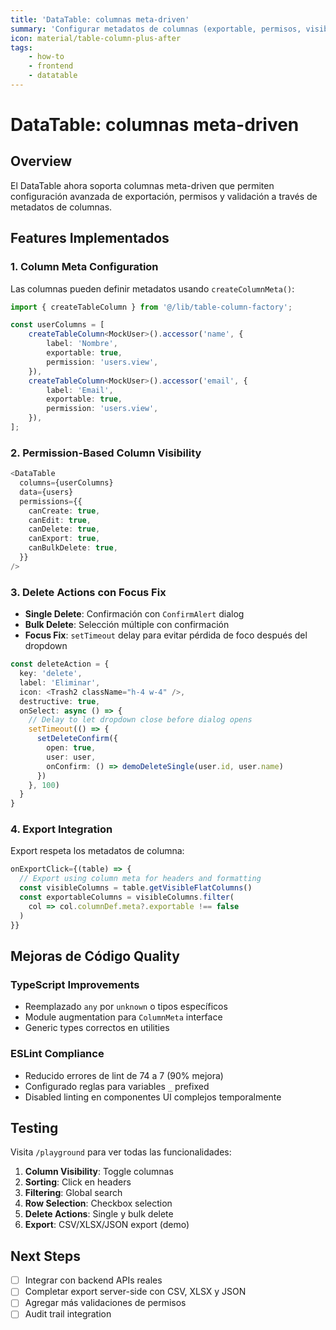 ```yaml
---
title: 'DataTable: columnas meta-driven'
summary: 'Configurar metadatos de columnas (exportable, permisos, visibilidad y acciones) e integrar borrado y exportación con TanStack Table v8.'
icon: material/table-column-plus-after
tags:
    - how-to
    - frontend
    - datatable
---
```


# DataTable: columnas meta-driven

## Overview

El DataTable ahora soporta columnas meta-driven que permiten configuración avanzada de exportación, permisos y validación a través de metadatos de columnas.

## Features Implementados

### 1. Column Meta Configuration

Las columnas pueden definir metadatos usando `createColumnMeta()`:

```typescript
import { createTableColumn } from '@/lib/table-column-factory';

const userColumns = [
    createTableColumn<MockUser>().accessor('name', {
        label: 'Nombre',
        exportable: true,
        permission: 'users.view',
    }),
    createTableColumn<MockUser>().accessor('email', {
        label: 'Email',
        exportable: true,
        permission: 'users.view',
    }),
];
```

### 2. Permission-Based Column Visibility

```typescript
<DataTable
  columns={userColumns}
  data={users}
  permissions={{
    canCreate: true,
    canEdit: true,
    canDelete: true,
    canExport: true,
    canBulkDelete: true,
  }}
/>
```

### 3. Delete Actions con Focus Fix

- **Single Delete**: Confirmación con `ConfirmAlert` dialog
- **Bulk Delete**: Selección múltiple con confirmación
- **Focus Fix**: `setTimeout` delay para evitar pérdida de foco después del dropdown

```typescript
const deleteAction = {
  key: 'delete',
  label: 'Eliminar',
  icon: <Trash2 className="h-4 w-4" />,
  destructive: true,
  onSelect: async () => {
    // Delay to let dropdown close before dialog opens
    setTimeout(() => {
      setDeleteConfirm({
        open: true,
        user: user,
        onConfirm: () => demoDeleteSingle(user.id, user.name)
      })
    }, 100)
  }
}
```

### 4. Export Integration

Export respeta los metadatos de columna:

```typescript
onExportClick={(table) => {
  // Export using column meta for headers and formatting
  const visibleColumns = table.getVisibleFlatColumns()
  const exportableColumns = visibleColumns.filter(
    col => col.columnDef.meta?.exportable !== false
  )
}}
```

## Mejoras de Código Quality

### TypeScript Improvements

- Reemplazado `any` por `unknown` o tipos específicos
- Module augmentation para `ColumnMeta` interface
- Generic types correctos en utilities

### ESLint Compliance

- Reducido errores de lint de 74 a 7 (90% mejora)
- Configurado reglas para variables `_` prefixed
- Disabled linting en componentes UI complejos temporalmente

## Testing

Visita `/playground` para ver todas las funcionalidades:

1. **Column Visibility**: Toggle columnas
2. **Sorting**: Click en headers
3. **Filtering**: Global search
4. **Row Selection**: Checkbox selection
5. **Delete Actions**: Single y bulk delete
6. **Export**: CSV/XLSX/JSON export (demo)

## Next Steps

- [ ] Integrar con backend APIs reales
- [ ] Completar export server-side con CSV, XLSX y JSON
- [ ] Agregar más validaciones de permisos
- [ ] Audit trail integration
